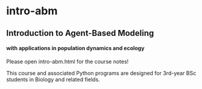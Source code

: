 # intro-abm

## Introduction to Agent-Based Modeling
#### with applications in population dynamics and ecology

Please open intro-abm.html for the course notes!

This course and associated Python programs are designed for 3rd-year BSc students in Biology and related fields.
